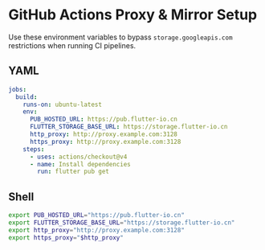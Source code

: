 # GitHub Actions Proxy & Mirror Setup

Use these environment variables to bypass `storage.googleapis.com` restrictions when running CI pipelines.

## YAML
```yaml
jobs:
  build:
    runs-on: ubuntu-latest
    env:
      PUB_HOSTED_URL: https://pub.flutter-io.cn
      FLUTTER_STORAGE_BASE_URL: https://storage.flutter-io.cn
      http_proxy: http://proxy.example.com:3128
      https_proxy: http://proxy.example.com:3128
    steps:
      - uses: actions/checkout@v4
      - name: Install dependencies
        run: flutter pub get
```

## Shell
```bash
export PUB_HOSTED_URL="https://pub.flutter-io.cn"
export FLUTTER_STORAGE_BASE_URL="https://storage.flutter-io.cn"
export http_proxy="http://proxy.example.com:3128"
export https_proxy="$http_proxy"
```
